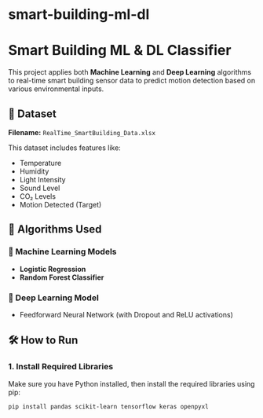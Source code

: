 # smart-building-ml-dl

# Smart Building ML & DL Classifier

This project applies both **Machine Learning** and **Deep Learning** algorithms to real-time smart building sensor data to predict motion detection based on various environmental inputs.

## 📁 Dataset

**Filename:** `RealTime_SmartBuilding_Data.xlsx`

This dataset includes features like:
- Temperature
- Humidity
- Light Intensity
- Sound Level
- CO₂ Levels
- Motion Detected (Target)

## 🧠 Algorithms Used

### 🔹 Machine Learning Models
- **Logistic Regression**
- **Random Forest Classifier**

### 🔹 Deep Learning Model
- Feedforward Neural Network (with Dropout and ReLU activations)

## 🛠 How to Run

### 1. Install Required Libraries
Make sure you have Python installed, then install the required libraries using pip:
```bash
pip install pandas scikit-learn tensorflow keras openpyxl
